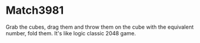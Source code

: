 # Match3981
Grab the cubes, drag them and throw them on the cube with the equivalent number, fold them. It's like logic classic 2048 game.

